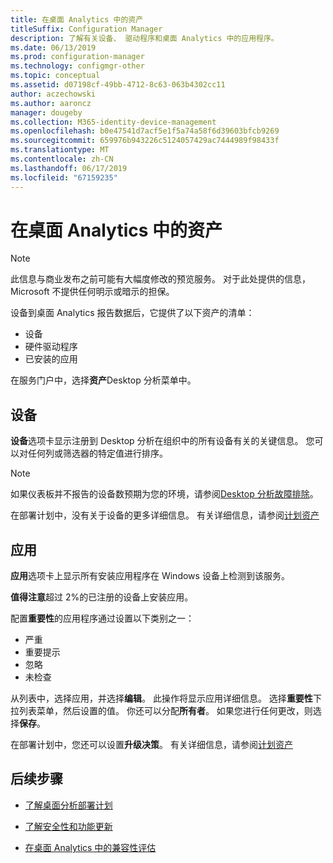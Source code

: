```yaml
---
title: 在桌面 Analytics 中的资产
titleSuffix: Configuration Manager
description: 了解有关设备、 驱动程序和桌面 Analytics 中的应用程序。
ms.date: 06/13/2019
ms.prod: configuration-manager
ms.technology: configmgr-other
ms.topic: conceptual
ms.assetid: d07198cf-49bb-4712-8c63-063b4302cc11
author: aczechowski
ms.author: aaroncz
manager: dougeby
ms.collection: M365-identity-device-management
ms.openlocfilehash: b0e47541d7acf5e1f5a74a58f6d39603bfcb9269
ms.sourcegitcommit: 659976b943226c5124057429ac7444989f98433f
ms.translationtype: MT
ms.contentlocale: zh-CN
ms.lasthandoff: 06/17/2019
ms.locfileid: "67159235"
---
```

# <a name="assets-in-desktop-analytics"></a>在桌面 Analytics 中的资产

> [!Note]  
> 此信息与商业发布之前可能有大幅度修改的预览服务。 对于此处提供的信息，Microsoft 不提供任何明示或暗示的担保。  

设备到桌面 Analytics 报告数据后，它提供了以下资产的清单：

- 设备  
- 硬件驱动程序  
- 已安装的应用  

在服务门户中，选择**资产**Desktop 分析菜单中。


## <a name="devices"></a>设备

**设备**选项卡显示注册到 Desktop 分析在组织中的所有设备有关的关键信息。 您可以对任何列或筛选器的特定值进行排序。

> [!NOTE]  
> 如果仪表板并不报告的设备数预期为您的环境，请参阅[Desktop 分析故障排除](/sccm/desktop-analytics/troubleshooting)。  

在部署计划中，没有关于设备的更多详细信息。 有关详细信息，请参阅[计划资产](/sccm/desktop-analytics/about-deployment-plans#plan-assets)

## <a name="apps"></a>应用

**应用**选项卡上显示所有安装应用程序在 Windows 设备上检测到该服务。

**值得注意**超过 2%的已注册的设备上安装应用。

配置**重要性**的应用程序通过设置以下类别之一：

- 严重
- 重要提示
- 忽略
- 未检查

从列表中，选择应用，并选择**编辑**。 此操作将显示应用详细信息。 选择**重要性**下拉列表菜单，然后设置的值。 你还可以分配**所有者**。 如果您进行任何更改，则选择**保存**。

在部署计划中，您还可以设置**升级决策**。 有关详细信息，请参阅[计划资产](/sccm/desktop-analytics/about-deployment-plans#plan-assets)


## <a name="next-steps"></a>后续步骤

- [了解桌面分析部署计划](/sccm/desktop-analytics/about-deployment-plans)  

- [了解安全性和功能更新](/sccm/desktop-analytics/about-updates)  

- [在桌面 Analytics 中的兼容性评估](/sccm/desktop-analytics/compat-assessment)  
